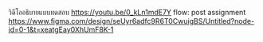 วิดีโออธิบายแบบทดสอบ
https://youtu.be/0_kLn1mdE7Y
flow: post assignment
https://www.figma.com/design/seUyr6adfc9R6T0CwuigBS/Untitled?node-id=0-1&t=xeatgEay0XhUmF8K-1

